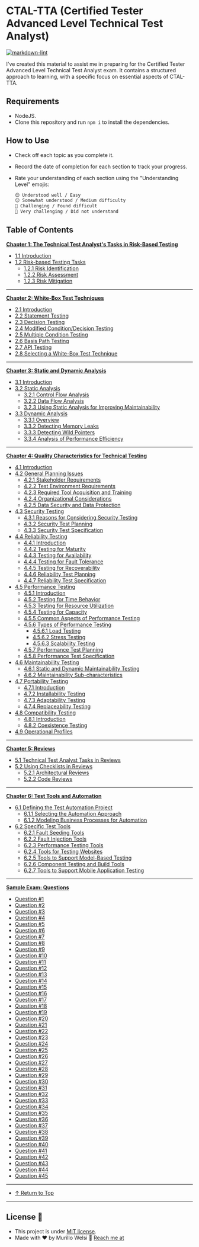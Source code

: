 # CTAL-TTA (Certified Tester Advanced Level Technical Test Analyst)

[![markdown-lint](https://github.com/murillowelsi/ctal-tta-preparation-docs/actions/workflows/markdown-lint.yml/badge.svg?branch=main)](https://github.com/murillowelsi/ctal-tta-preparation-docs/actions/workflows/markdown-lint.yml)

I've created this material to assist me in preparing for the Certified Tester Advanced Level Technical Test Analyst exam. It contains a structured approach to learning, with a specific focus on essential aspects of CTAL-TTA.

## Requirements

- NodeJS.
- Clone this repository and run `npm i` to install the dependencies.

## How to Use

- Check off each topic as you complete it.
- Record the date of completion for each section to track your progress.
- Rate your understanding of each section using the "Understanding Level" emojis:

  ```markdown
  😊 Understood well / Easy
  😐 Somewhat understood / Medium difficulty
  🤢 Challenging / Found difficult
  🤮 Very challenging / Did not understand
  ```

## Table of Contents

**[Chapter 1: The Technical Test Analyst's Tasks in Risk-Based Testing](pages/1-technical-test-analysts-tasks-in-risk-based-testing/1.1-introduction.md)**

- [1.1 Introduction](pages/1-technical-test-analysts-tasks-in-risk-based-testing/1.1-introduction.md)
- [1.2 Risk-based Testing Tasks](pages/1-technical-test-analysts-tasks-in-risk-based-testing/1.2-risk-based-testing-tasks.md)
  - [1.2.1 Risk Identification](pages/1-technical-test-analysts-tasks-in-risk-based-testing/1.2-risk-based-testing-tasks.md#121-risk-identification)
  - [1.2.2 Risk Assessment](pages/1-technical-test-analysts-tasks-in-risk-based-testing/1.2-risk-based-testing-tasks.md#122-risk-assessment)
  - [1.2.3 Risk Mitigation](pages/1-technical-test-analysts-tasks-in-risk-based-testing/1.2-risk-based-testing-tasks.md#123-risk-mitigation)

---

**[Chapter 2: White-Box Test Techniques](pages/2-white-box-test-techniques/2.1-introduction.md)**

- [2.1 Introduction](pages/2-white-box-test-techniques/2.1-introduction.md)
- [2.2 Statement Testing](pages/2-white-box-test-techniques/2.2-statement-testing.md)
- [2.3 Decision Testing](pages/2-white-box-test-techniques/2.3-decision-testing.md)
- [2.4 Modified Condition/Decision Testing](pages/2-white-box-test-techniques/2.4-modified-condition-decision-testing.md)
- [2.5 Multiple Condition Testing](pages/2-white-box-test-techniques/2.5-multiple-condition-testing.md)
- [2.6 Basis Path Testing](pages/2-white-box-test-techniques/2.6-basis-path-testing.md)
- [2.7 API Testing](pages/2-white-box-test-techniques/2.7-api-testing.md)
- [2.8 Selecting a White-Box Test Technique](pages/2-white-box-test-techniques/2.8-selecting-a-white-box-test-technique.md)

---

**[Chapter 3: Static and Dynamic Analysis](pages/3-static-and-dynamic-analysis/3.1-introduction.md)**

- [3.1 Introduction](pages/3-static-and-dynamic-analysis/3.1-introduction.md)
- [3.2 Static Analysis](pages/3-static-and-dynamic-analysis/3.2-static-analysis.md)
  - [3.2.1 Control Flow Analysis](pages/3-static-and-dynamic-analysis/3.2-static-analysis.md#321-control-flow-analysis)
  - [3.2.2 Data Flow Analysis](pages/3-static-and-dynamic-analysis/3.2-static-analysis.md#322-data-flow-analysis)
  - [3.2.3 Using Static Analysis for Improving Maintainability](pages/3-static-and-dynamic-analysis/3.2-static-analysis.md#323-using-static-analysis-for-improving-maintainability)
- [3.3 Dynamic Analysis](pages/3-static-and-dynamic-analysis/3.3-dynamic-analysis.md)
  - [3.3.1 Overview](pages/3-static-and-dynamic-analysis/3.3-dynamic-analysis.md#331-overview)
  - [3.3.2 Detecting Memory Leaks](pages/3-static-and-dynamic-analysis/3.3-dynamic-analysis.md#332-detecting-memory-leaks)
  - [3.3.3 Detecting Wild Pointers](pages/3-static-and-dynamic-analysis/3.3-dynamic-analysis.md#333-detecting-wild-pointers)
  - [3.3.4 Analysis of Performance Efficiency](pages/3-static-and-dynamic-analysis/3.3-dynamic-analysis.md#334-analysis-of-performance-efficiency)

---

**[Chapter 4: Quality Characteristics for Technical Testing](pages/4-quality-characteristics-for-technical-testing/4.1-introduction.md)**

- [4.1 Introduction](pages/4-quality-characteristics-for-technical-testing/4.1-introduction.md)
- [4.2 General Planning Issues](pages/4-quality-characteristics-for-technical-testing/4.2-general-planning-issues.md)
  - [4.2.1 Stakeholder Requirements](pages/4-quality-characteristics-for-technical-testing/4.2-general-planning-issues.md#421-stakeholder-requirements)
  - [4.2.2 Test Environment Requirements](pages/4-quality-characteristics-for-technical-testing/4.2-general-planning-issues.md#422-test-environment-requirements)
  - [4.2.3 Required Tool Acquisition and Training](pages/4-quality-characteristics-for-technical-testing/4.2-general-planning-issues.md#423-required-tool-acquisition-and-training)
  - [4.2.4 Organizational Considerations](pages/4-quality-characteristics-for-technical-testing/4.2-general-planning-issues.md#424-organizational-considerations)
  - [4.2.5 Data Security and Data Protection](pages/4-quality-characteristics-for-technical-testing/4.2-general-planning-issues.md#425-data-security-and-data-protection)
- [4.3 Security Testing](pages/4-quality-characteristics-for-technical-testing/4.3-security-testing.md)
  - [4.3.1 Reasons for Considering Security Testing](pages/4-quality-characteristics-for-technical-testing/4.3-security-testing.md#431-reasons-for-considering-security-testing)
  - [4.3.2 Security Test Planning](pages/4-quality-characteristics-for-technical-testing/4.3-security-testing.md#432-security-test-planning)
  - [4.3.3 Security Test Specification](pages/4-quality-characteristics-for-technical-testing/4.3-security-testing.md#433-security-test-specification)
- [4.4 Reliability Testing](pages/4-quality-characteristics-for-technical-testing/4.4-reliability-testing.md)
  - [4.4.1 Introduction](pages/4-quality-characteristics-for-technical-testing/4.4-reliability-testing.md#441-introduction)
  - [4.4.2 Testing for Maturity](pages/4-quality-characteristics-for-technical-testing/4.4-reliability-testing.md#442-testing-for-maturity)
  - [4.4.3 Testing for Availability](pages/4-quality-characteristics-for-technical-testing/4.4-reliability-testing.md#443-testing-for-availability)
  - [4.4.4 Testing for Fault Tolerance](pages/4-quality-characteristics-for-technical-testing/4.4-reliability-testing.md#444-testing-for-fault-tolerance)
  - [4.4.5 Testing for Recoverability](pages/4-quality-characteristics-for-technical-testing/4.4-reliability-testing.md#445-testing-for-recoverability)
  - [4.4.6 Reliability Test Planning](pages/4-quality-characteristics-for-technical-testing/4.4-reliability-testing.md#446-reliability-test-planning)
  - [4.4.7 Reliability Test Specification](pages/4-quality-characteristics-for-technical-testing/4.4-reliability-testing.md#447-reliability-test-specification)
- [4.5 Performance Testing](pages/4-quality-characteristics-for-technical-testing/4.5-performance-testing.md)
  - [4.5.1 Introduction](pages/4-quality-characteristics-for-technical-testing/4.5-performance-testing.md#451-introduction)
  - [4.5.2 Testing for Time Behavior](pages/4-quality-characteristics-for-technical-testing/4.5-performance-testing.md#452-testing-for-time-behavior)
  - [4.5.3 Testing for Resource Utilization](pages/4-quality-characteristics-for-technical-testing/4.5-performance-testing.md#453-testing-for-resource-utilization)
  - [4.5.4 Testing for Capacity](pages/4-quality-characteristics-for-technical-testing/4.5-performance-testing.md#454-testing-for-capacity)
  - [4.5.5 Common Aspects of Performance Testing](pages/4-quality-characteristics-for-technical-testing/4.5-performance-testing.md#455-common-aspects-of-performance-testing)
  - [4.5.6 Types of Performance Testing](pages/4-quality-characteristics-for-technical-testing/4.5-performance-testing.md#456-types-of-performance-testing)
    - [4.5.6.1 Load Testing](pages/4-quality-characteristics-for-technical-testing/4.5-performance-testing.md#4561-load-testing)
    - [4.5.6.2 Stress Testing](pages/4-quality-characteristics-for-technical-testing/4.5-performance-testing.md#4562-stress-testing)
    - [4.5.6.3 Scalability Testing](pages/4-quality-characteristics-for-technical-testing/4.5-performance-testing.md#4563-scalability-testing)
  - [4.5.7 Performance Test Planning](pages/4-quality-characteristics-for-technical-testing/4.5-performance-testing.md#457-performance-test-planning)
  - [4.5.8 Performance Test Specification](pages/4-quality-characteristics-for-technical-testing/4.5-performance-testing.md#458-performance-test-specification)
- [4.6 Maintainability Testing](pages/4-quality-characteristics-for-technical-testing/4.6-maintainability-testing.md)
  - [4.6.1 Static and Dynamic Maintainability Testing](pages/4-quality-characteristics-for-technical-testing/4.6-maintainability-testing.md#461-static-and-dynamic-maintainability-testing)
  - [4.6.2 Maintainability Sub-characteristics](pages/4-quality-characteristics-for-technical-testing/4.6-maintainability-testing.md#462-maintainability-sub-characteristics)
- [4.7 Portability Testing](pages/4-quality-characteristics-for-technical-testing/4.7-portability-testing.md)
  - [4.7.1 Introduction](pages/4-quality-characteristics-for-technical-testing/4.7-portability-testing.md#471-introduction)
  - [4.7.2 Installability Testing](pages/4-quality-characteristics-for-technical-testing/4.7-portability-testing.md#472-installability-testing)
  - [4.7.3 Adaptability Testing](pages/4-quality-characteristics-for-technical-testing/4.7-portability-testing.md#473-adaptability-testing)
  - [4.7.4 Replaceability Testing](pages/4-quality-characteristics-for-technical-testing/4.7-portability-testing.md#474-replaceability-testing)
- [4.8 Compatibility Testing](pages/4-quality-characteristics-for-technical-testing/4.8-compatibility-testing.md)
  - [4.8.1 Introduction](pages/4-quality-characteristics-for-technical-testing/4.8-compatibility-testing.md#481-introduction)
  - [4.8.2 Coexistence Testing](pages/4-quality-characteristics-for-technical-testing/4.8-compatibility-testing.md#482-coexistence-testing)
- [4.9 Operational Profiles](pages/4-quality-characteristics-for-technical-testing/4.9-operational-profiles.md)

---

**[Chapter 5: Reviews](pages/5-reviews/5.1-technical-test-analyst-tasks-in-reviews.md)**

- [5.1 Technical Test Analyst Tasks in Reviews](pages/5-reviews/5.1-technical-test-analyst-tasks-in-reviews.md)
- [5.2 Using Checklists in Reviews](pages/5-reviews/5.2-using-checklists-in-reviews.md)
  - [5.2.1 Architectural Reviews](pages/5-reviews/5.2-using-checklists-in-reviews.md#521-architectural-reviews)
  - [5.2.2 Code Reviews](pages/5-reviews/5.2-using-checklists-in-reviews.md#522-code-reviews)

---

**[Chapter 6: Test Tools and Automation](pages/6-test-tools-and-automation/6.1-defining-the-test-automation-project.md)**

- [6.1 Defining the Test Automation Project](pages/6-test-tools-and-automation/6.1-defining-the-test-automation-project.md)
  - [6.1.1 Selecting the Automation Approach](pages/6-test-tools-and-automation/6.1-defining-the-test-automation-project.md#611-selecting-the-automation-approach)
  - [6.1.2 Modeling Business Processes for Automation](pages/6-test-tools-and-automation/6.1-defining-the-test-automation-project.md#612-modeling-business-processes-for-automation)
- [6.2 Specific Test Tools](pages/6-test-tools-and-automation/6.2-specific-test-tools.md)
  - [6.2.1 Fault Seeding Tools](pages/6-test-tools-and-automation/6.2-specific-test-tools.md#621-fault-seeding-tools)
  - [6.2.2 Fault Injection Tools](pages/6-test-tools-and-automation/6.2-specific-test-tools.md#622-fault-injection-tools)
  - [6.2.3 Performance Testing Tools](pages/6-test-tools-and-automation/6.2-specific-test-tools.md#623-performance-testing-tools)
  - [6.2.4 Tools for Testing Websites](pages/6-test-tools-and-automation/6.2-specific-test-tools.md#624-tools-for-testing-websites)
  - [6.2.5 Tools to Support Model-Based Testing](pages/6-test-tools-and-automation/6.2-specific-test-tools.md#625-tools-to-support-model-based-testing)
  - [6.2.6 Component Testing and Build Tools](pages/6-test-tools-and-automation/6.2-specific-test-tools.md#626-component-testing-and-build-tools)
  - [6.2.7 Tools to Support Mobile Application Testing](pages/6-test-tools-and-automation/6.2-specific-test-tools.md#627-tools-to-support-mobile-application-testing)

---

**[Sample Exam: Questions](pages/sample-exam–questions/question-1.md#technical-test-analyst-exam)**

- [Question #1](pages/sample-exam–questions/question-1.md)
- [Question #2](pages/sample-exam–questions/question-2.md)
- [Question #3](pages/sample-exam–questions/question-3.md)
- [Question #4](pages/sample-exam–questions/question-4.md)
- [Question #5](pages/sample-exam–questions/question-5.md)
- [Question #6](pages/sample-exam–questions/question-6.md)
- [Question #7](pages/sample-exam–questions/question-7.md)
- [Question #8](pages/sample-exam–questions/question-8.md)
- [Question #9](pages/sample-exam–questions/question-9.md)
- [Question #10](pages/sample-exam–questions/question-10.md)
- [Question #11](pages/sample-exam–questions/question-11.md)
- [Question #12](pages/sample-exam–questions/question-12.md)
- [Question #13](pages/sample-exam–questions/question-13.md)
- [Question #14](pages/sample-exam–questions/question-14.md)
- [Question #15](pages/sample-exam–questions/question-15.md)
- [Question #16](pages/sample-exam–questions/question-16.md)
- [Question #17](pages/sample-exam–questions/question-17.md)
- [Question #18](pages/sample-exam–questions/question-18.md)
- [Question #19](pages/sample-exam–questions/question-19.md)
- [Question #20](pages/sample-exam–questions/question-20.md)
- [Question #21](pages/sample-exam–questions/question-21.md)
- [Question #22](pages/sample-exam–questions/question-22.md)
- [Question #23](pages/sample-exam–questions/question-23.md)
- [Question #24](pages/sample-exam–questions/question-24.md)
- [Question #25](pages/sample-exam–questions/question-25.md)
- [Question #26](pages/sample-exam–questions/question-26.md)
- [Question #27](pages/sample-exam–questions/question-27.md)
- [Question #28](pages/sample-exam–questions/question-28.md)
- [Question #29](pages/sample-exam–questions/question-29.md)
- [Question #30](pages/sample-exam–questions/question-30.md)
- [Question #31](pages/sample-exam–questions/question-31.md)
- [Question #32](pages/sample-exam–questions/question-32.md)
- [Question #33](pages/sample-exam–questions/question-33.md)
- [Question #34](pages/sample-exam–questions/question-34.md)
- [Question #35](pages/sample-exam–questions/question-35.md)
- [Question #36](pages/sample-exam–questions/question-36.md)
- [Question #37](pages/sample-exam–questions/question-37.md)
- [Question #38](pages/sample-exam–questions/question-38.md)
- [Question #39](pages/sample-exam–questions/question-39.md)
- [Question #40](pages/sample-exam–questions/question-40.md)
- [Question #41](pages/sample-exam–questions/question-41.md)
- [Question #42](pages/sample-exam–questions/question-42.md)
- [Question #43](pages/sample-exam–questions/question-43.md)
- [Question #44](pages/sample-exam–questions/question-44.md)
- [Question #45](pages/sample-exam–questions/question-45.md)

---

- [↑ Return to Top](#table-of-contents)

---

## License 📝

- This project is under [MIT license](LICENSE).
- Made with ❤️ by Murillo Welsi 👋 [Reach me at](https://www.linkedin.com/in/murillowelsi/)
